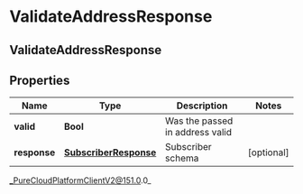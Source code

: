 # ValidateAddressResponse

## ValidateAddressResponse

## Properties

|Name | Type | Description | Notes|
|------------ | ------------- | ------------- | -------------|
| **valid** | **Bool** | Was the passed in address valid | |
| **response** | [**SubscriberResponse**](SubscriberResponse) | Subscriber schema | [optional] |



_PureCloudPlatformClientV2@151.0.0_
